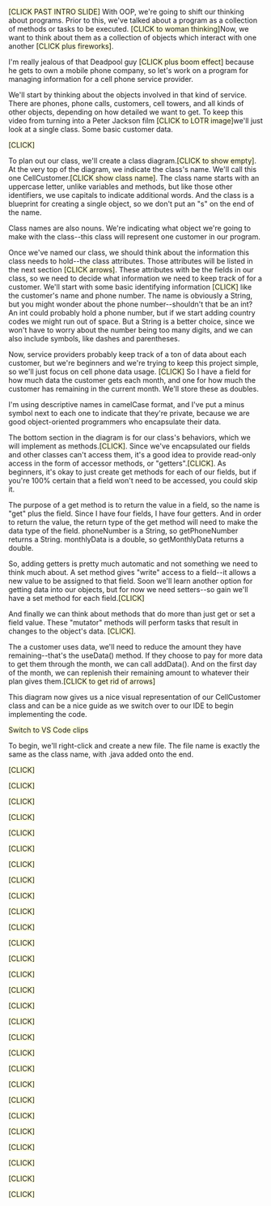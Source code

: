 <span style="background-color: #FFFFE0;">[CLICK PAST INTRO SLIDE]</span> With OOP, we're going to shift our thinking about programs. Prior to this, we've talked about a program as a collection of methods or tasks to be executed. <span style="background-color: #FFFFE0;">[CLICK to woman thinking]</span>Now, we want to think about them as a collection of objects which interact with one another <span style="background-color: #FFFFE0;">[CLICK plus fireworks]</span>.

I'm really jealous of that Deadpool guy <span style="background-color: #FFFFE0;">[CLICK plus boom effect]</span> because he gets to own a mobile phone company, so let's work on a program for managing information for a cell phone service provider.

We'll start by thinking about the objects involved in that kind of service. There are phones, phone calls, customers, cell towers, and all kinds of other objects, depending on how detailed we want to get. To keep this video from turning into a Peter Jackson film <span style="background-color: #FFFFE0;">[CLICK to LOTR image]</span>we'll just look at a single class. Some basic customer data.

<span style="background-color: #FFFFE0;">[CLICK]</span>

To plan out our class, we'll create a class diagram.<span style="background-color: #FFFFE0;">[CLICK to show empty]</span>. At the very top of the diagram, we indicate the class's name. We'll call this one CellCustomer.<span style="background-color: #FFFFE0;">[CLICK show class name]</span>. The class name starts with an uppercase letter, unlike variables and methods, but like those other identifiers, we use capitals to indicate additional words. And the class is a blueprint for creating a single object, so we don't put an "s" on the end of the name.

Class names are also nouns. We're indicating what object we're going to make with the class--this class will represent one customer in our program.

Once we've named our class, we should think about the information this class needs to hold--the class attributes. Those attributes will be listed in the next section <span style="background-color: #FFFFE0;">[CLICK arrows]</span>. These attributes with be the fields in our class, so we need to decide what information we need to keep track of for a customer. We'll start with some basic identifying information <span style="background-color: #FFFFE0;">[CLICK]</span> like the customer's name and phone number. The name is obviously a String, but you might wonder about the phone number--shouldn't that be an int? An int could probably hold a phone number, but if we start adding country codes we might run out of space. But a String is a better choice, since we won't have to worry about the number being too many digits, and we can also include symbols, like dashes and parentheses.

Now, service providers probably keep track of a ton of data about each customer, but we're beginners and we're trying to keep this project simple, so we'll just focus on cell phone data usage. <span style="background-color: #FFFFE0;">[CLICK]</span> So I have a field for how much data the customer gets each month, and one for how much the customer has remaining in the current month. We'll store these as doubles.

I'm using descriptive names in camelCase format, and I've put a minus symbol next to each one to indicate that they're private, because we are good object-oriented programmers who encapsulate their data.

The bottom section in the diagram is for our class's behaviors, which we will implement as methods.<span style="background-color: #FFFFE0;">[CLICK]</span>. Since we've encapsulated our fields and other classes can't access them, it's a good idea to provide read-only access in the form of accessor methods, or "getters".<span style="background-color: #FFFFE0;">[CLICK]</span>. As beginners, it's okay to just create get methods for each of our fields, but if you're 100% certain that a field won't need to be accessed, you could skip it.

The purpose of a get method is to return the value in a field, so the name is "get" plus the field. Since I have four fields, I have four getters. And in order to return the value, the return type of the get method will need to make the data type of the field. phoneNumber is a String, so getPhoneNumber returns a String. monthlyData is a double, so getMonthlyData returns a double.

So, adding getters is pretty much automatic and not something we need to think much about. A set method gives "write" access to a field--it allows a new value to be assigned to that field. Soon we'll learn another option for getting data into our objects, but for now we need setters--so gain we'll have a set method for each field.<span style="background-color: #FFFFE0;">[CLICK]</span>

And finally we can think about methods that do more than just get or set a field value. These "mutator" methods will perform tasks that result in changes to the object's data. <span style="background-color: #FFFFE0;">[CLICK]</span>. 

The a customer uses data, we'll need to reduce the amount they have remaining--that's the useData() method. If they choose to pay for more data to get them through the month, we can call addData(). And on the first day of the month, we can replenish their remaining amount to whatever their plan gives them.<span style="background-color: #FFFFE0;">[CLICK to get rid of arrows]</span>

This diagram now gives us a nice visual representation of our CellCustomer class and can be a nice guide as we switch over to our IDE to begin implementing the code.

<span style="background-color: #FFFFE0;">Switch to VS Code clips</span>

To begin, we'll right-click and create a new file. The file name is exactly the same as the class name, with .java added onto the end.









<span style="background-color: #FFFFE0;">[CLICK]</span>


<span style="background-color: #FFFFE0;">[CLICK]</span>


<span style="background-color: #FFFFE0;">[CLICK]</span>


<span style="background-color: #FFFFE0;">[CLICK]</span>


<span style="background-color: #FFFFE0;">[CLICK]</span>

<span style="background-color: #FFFFE0;">[CLICK]</span>

<span style="background-color: #FFFFE0;">[CLICK]</span>

<span style="background-color: #FFFFE0;">[CLICK]</span>


<span style="background-color: #FFFFE0;">[CLICK]</span>


<span style="background-color: #FFFFE0;">[CLICK]</span>


<span style="background-color: #FFFFE0;">[CLICK]</span>


<span style="background-color: #FFFFE0;">[CLICK]</span>





<span style="background-color: #FFFFE0;">[CLICK]</span>

<span style="background-color: #FFFFE0;">[CLICK]</span>

<span style="background-color: #FFFFE0;">[CLICK]</span>

<span style="background-color: #FFFFE0;">[CLICK]</span>


<span style="background-color: #FFFFE0;">[CLICK]</span>


<span style="background-color: #FFFFE0;">[CLICK]</span>


<span style="background-color: #FFFFE0;">[CLICK]</span>


<span style="background-color: #FFFFE0;">[CLICK]</span>



<span style="background-color: #FFFFE0;">[CLICK]</span>

<span style="background-color: #FFFFE0;">[CLICK]</span>

<span style="background-color: #FFFFE0;">[CLICK]</span>

<span style="background-color: #FFFFE0;">[CLICK]</span>


<span style="background-color: #FFFFE0;">[CLICK]</span>


<span style="background-color: #FFFFE0;">[CLICK]</span>


<span style="background-color: #FFFFE0;">[CLICK]</span>


<span style="background-color: #FFFFE0;">[CLICK]</span>




<!-- Here is an example of a PlantUML class diagram for a cell phone provider customer:


```plantuml
@startuml
class Customer {
    - name: String
    - phoneNumber: String
    - planPrice: double
    - dataPerMonth: double
    - dataRemaining: double
    + Customer(name: String, phoneNumber: String, planPrice: double, dataPerMonth: double)
    + useData(amount: double): void
    + addData(amount: double): void
    + getRemainingData(): double
}
@enduml
``` -->